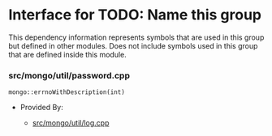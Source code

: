 
# Interface for TODO: Name this group
This dependency information represents symbols that are used in this group but defined in other modules.  Does not include symbols used in this group that are defined inside this module.

### src/mongo/util/password.cpp

<div></div>

    mongo::errnoWithDescription(int)

- Provided By:

    - [src/mongo/util/log.cpp](../../../../process\_management/logging\_system)
